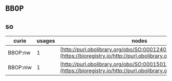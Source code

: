 # `BBOP`

## so

| curie    |   usages | nodes                                                                                                         |
|----------|----------|---------------------------------------------------------------------------------------------------------------|
| BBOP:nw  |        1 | [http://purl.obolibrary.org/obo/SO:0001240](https://bioregistry.io/http://purl.obolibrary.org/obo/SO:0001240) |
| BBOP:nlw |        1 | [http://purl.obolibrary.org/obo/SO:0001501](https://bioregistry.io/http://purl.obolibrary.org/obo/SO:0001501) |
